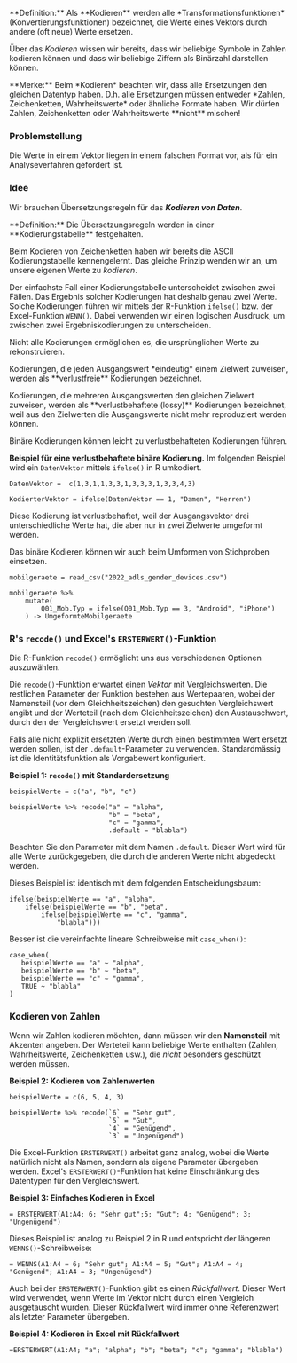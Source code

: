 <p class="alert alert-primary" markdown="1">
**Definition:** Als **Kodieren** werden alle *Transformationsfunktionen* (Konvertierungsfunktionen) bezeichnet, die Werte eines Vektors durch andere (oft neue) Werte ersetzen.
</p> 

Über das *Kodieren* wissen wir bereits, dass wir beliebige Symbole in Zahlen kodieren können und dass wir beliebige Ziffern als Binärzahl darstellen können. 

<p class="alert alert-success" markdown="1">
**Merke:** Beim *Kodieren* beachten wir, dass alle Ersetzungen den gleichen Datentyp haben. D.h. alle Ersetzungen müssen entweder *Zahlen, Zeichenketten, Wahrheitswerte* oder ähnliche Formate haben. Wir dürfen Zahlen, Zeichenketten oder Wahrheitswerte **nicht** mischen!
</p>

### Problemstellung

Die Werte in einem Vektor liegen in einem falschen Format vor, als für ein Analyseverfahren gefordert ist.

### Idee

Wir brauchen Übersetzungsregeln für das ***Kodieren von Daten***. 

<p class="alert alert-primary" markdown="1">
**Definition:** Die Übersetzungsregeln werden in einer **Kodierungstabelle** festgehalten.
</p>

Beim Kodieren von Zeichenketten haben wir bereits die ASCII Kodierungstabelle kennengelernt. Das gleiche Prinzip wenden wir an, um unsere eigenen Werte zu *kodieren*.

Der einfachste Fall einer Kodierungstabelle unterscheidet zwischen zwei Fällen. Das Ergebnis solcher Kodierungen hat deshalb genau zwei Werte. Solche Kodierungen führen wir mittels der R-Funktion `ifelse()` bzw. der Excel-Funktion `WENN()`. Dabei verwenden wir einen logischen Ausdruck, um zwischen zwei Ergebniskodierungen zu unterscheiden. 

<p class="alert alert-warning" markdown="1">
Nicht alle Kodierungen ermöglichen es, die ursprünglichen Werte zu rekonstruieren.
</p>

<p class="alert alert-primary" markdown="1">
Kodierungen, die jeden Ausgangswert *eindeutig* einem Zielwert zuweisen, werden als **verlustfreie** Kodierungen bezeichnet. 
</p>

<p class="alert alert-primary" markdown="1">
Kodierungen, die mehreren Ausgangswerten den gleichen Zielwert zuweisen, werden als **verlustbehaftete (lossy)** Kodierungen bezeichnet, weil aus den Zielwerten die Ausgangswerte nicht mehr reproduziert werden können.
</p>

<p class="alert alert-warning" markdown="1">
Binäre Kodierungen können leicht zu verlustbehafteten Kodierungen führen. 
</p>

**Beispiel für eine verlustbehaftete binäre Kodierung.**  Im folgenden Beispiel wird ein `DatenVektor` mittels `ifelse()` in R umkodiert.

```
DatenVektor =  c(1,3,1,1,3,3,1,3,3,3,1,3,3,4,3) 

KodierterVektor = ifelse(DatenVektor == 1, "Damen", "Herren") 
```

Diese Kodierung ist verlustbehaftet, weil der Ausgangsvektor drei unterschiedliche Werte hat, die aber nur in zwei Zielwerte umgeformt werden. 

Das binäre Kodieren können wir auch beim Umformen von Stichproben einsetzen. 

```
mobilgeraete = read_csv("2022_adls_gender_devices.csv")

mobilgeraete %>% 
    mutate(
        Q01_Mob.Typ = ifelse(Q01_Mob.Typ == 3, "Android", "iPhone")
    ) -> UmgeformteMobilgeraete
```

### R's `recode()` und Excel's `ERSTERWERT()`-Funktion

Die R-Funktion `recode()` ermöglicht uns aus verschiedenen Optionen auszuwählen.

Die `recode()`-Funktion erwartet einen *Vektor* mit Vergleichswerten. Die restlichen Parameter der Funktion bestehen aus Wertepaaren, wobei der Namensteil (vor dem Gleichheitszeichen) den gesuchten Vergleichswert angibt und der Werteteil (nach dem Gleichheitszeichen) den Austauschwert, durch den der Vergleichswert ersetzt werden soll. 

Falls alle nicht explizit ersetzten Werte durch einen bestimmten Wert ersetzt werden sollen, ist der `.default`-Parameter zu verwenden.  Standardmässig ist die Identitätsfunktion als Vorgabewert konfiguriert.

**Beispiel 1: `recode()` mit Standardersetzung**

```
beispielWerte = c("a", "b", "c")

beispielWerte %>% recode("a" = "alpha",
                         "b" = "beta",
                         "c" = "gamma",
                         .default = "blabla") 
```

Beachten Sie den Parameter mit dem Namen `.default`. Dieser Wert wird für alle Werte zurückgegeben, die durch die anderen Werte nicht abgedeckt werden. 

Dieses Beispiel ist identisch mit dem folgenden Entscheidungsbaum: 

```
ifelse(beispielWerte == "a", "alpha", 
    ifelse(beispielWerte == "b", "beta",
        ifelse(beispielWerte == "c", "gamma", 
            "blabla")))
```

Besser ist die vereinfachte lineare Schreibweise mit `case_when()`:

```
case_when(
   beispielWerte == "a" ~ "alpha", 
   beispielWerte == "b" ~ "beta",
   beispielWerte == "c" ~ "gamma", 
   TRUE ~ "blabla"
)
```

### Kodieren von Zahlen

Wenn wir Zahlen kodieren möchten, dann müssen wir den **Namensteil** mit Akzenten angeben. Der Werteteil kann beliebige Werte enthalten (Zahlen, Wahrheitswerte, Zeichenketten usw.), die *nicht* besonders geschützt werden müssen. 

**Beispiel 2: Kodieren von Zahlenwerten**

```
beispielWerte = c(6, 5, 4, 3)

beispielWerte %>% recode(`6` = "Sehr gut", 
                         `5` = "Gut", 
                         `4` = "Genügend", 
                         `3` = "Ungenügend")
```

Die Excel-Funktion `ERSTERWERT()` arbeitet ganz analog, wobei die Werte natürlich nicht als Namen, sondern als eigene Parameter übergeben werden. Excel's `ERSTERWERT()`-Funktion hat keine Einschränkung des Datentypen für den Vergleichswert.

**Beispiel 3: Einfaches Kodieren in Excel**

```
= ERSTERWERT(A1:A4; 6; "Sehr gut";5; "Gut"; 4; "Genügend"; 3; "Ungenügend")
```

Dieses Beispiel ist analog zu Beispiel 2 in R und entspricht der längeren `WENNS()`-Schreibweise: 

```
= WENNS(A1:A4 = 6; "Sehr gut"; A1:A4 = 5; "Gut"; A1:A4 = 4; "Genügend"; A1:A4 = 3; "Ungenügend")
```

Auch bei der `ERSTERWERT()`-Funktion gibt es einen *Rückfallwert*. Dieser Wert wird verwendet, wenn Werte im Vektor nicht durch einen Vergleich ausgetauscht wurden. Dieser Rückfallwert wird immer ohne Referenzwert als letzter Parameter übergeben.

**Beispiel 4: Kodieren in Excel mit Rückfallwert**

```
=ERSTERWERT(A1:A4; "a"; "alpha"; "b"; "beta"; "c"; "gamma"; "blabla")
```
